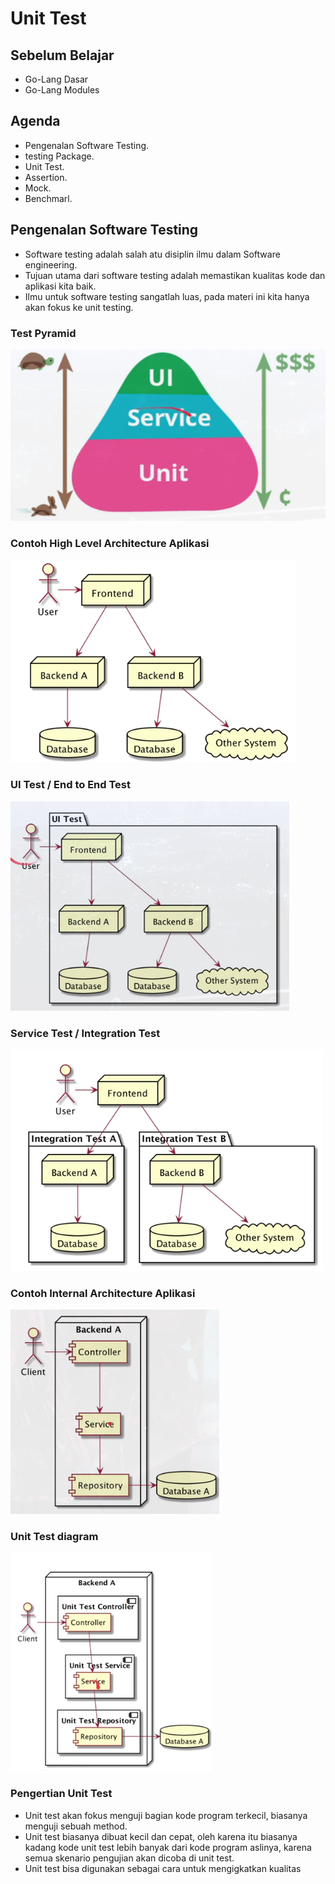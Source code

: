 # Unit Test

## Sebelum Belajar

- Go-Lang Dasar
- Go-Lang Modules

## Agenda

- Pengenalan Software Testing.
- testing Package.
- Unit Test.
- Assertion.
- Mock.
- Benchmarl.

## Pengenalan Software Testing

- Software testing adalah salah atu disiplin ilmu dalam Software engineering.
- Tujuan utama dari software testing adalah memastikan kualitas kode dan aplikasi kita baik.
- Ilmu untuk software testing sangatlah luas, pada materi ini kita hanya akan fokus ke unit testing.

### Test Pyramid

![Test Pyramid](./img/test-pyramid.png)

### Contoh High Level Architecture Aplikasi

![Contoh High Level Architecture Aplikasi](./img/contoh-high-level-architecture-aplikasi.png)

### UI Test / End to End Test

![UI Test / End to End Test](./img/UI-Test.png)

### Service Test / Integration Test

![Service Test / Integration Test](./img/Service-Test.png)

### Contoh Internal Architecture Aplikasi

![Contoh Internal Architecture Aplikasi](./img/contoh-internal-architecture-aplikasi.png)

### Unit Test diagram

![Unit Test](./img/Unit-Test.png)

### Pengertian Unit Test

- Unit test akan fokus menguji bagian kode program terkecil, biasanya menguji sebuah method.
- Unit test biasanya dibuat kecil dan cepat, oleh karena itu biasanya kadang kode unit test lebih banyak dari kode program aslinya, karena semua skenario pengujian akan dicoba di unit test.
- Unit test bisa digunakan sebagai cara untuk mengigkatkan kualitas

##
